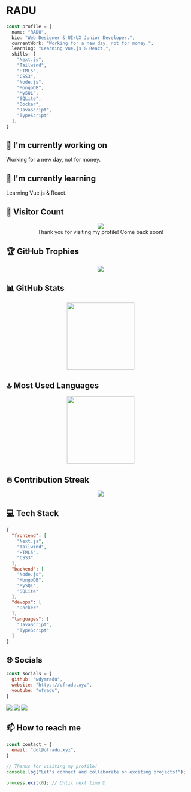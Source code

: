 # RADU

```typescript
const profile = {
  name: "RADU",
  bio: "Web Designer & UI/UX Junior Developer.",
  currentWork: "Working for a new day, not for money.",
  learning: "Learning Vue.js & React.",
  skills: [
    "Next.js",
    "Tailwind",
    "HTML5",
    "CSS3",
    "Node.js",
    "MongoDB",
    "MySQL",
    "SQLite",
    "Docker",
    "JavaScript",
    "TypeScript"
  ],
}
```

## 🔭 I'm currently working on

Working for a new day, not for money.

## 🌱 I'm currently learning

Learning Vue.js & React.

## 👀 Visitor Count

<!-- ⚠️ Important: Replace 'wdymradu' with your actual GitHub username in the URL below -->
<p align="center">
  <img src="https://profile-counter.glitch.me/wdymradu/count.svg" />
  <br>Thank you for visiting my profile! Come back soon!
</p>

## 🏆 GitHub Trophies

<!-- ⚠️ Important: Replace 'wdymradu' with your actual GitHub username in the URL below -->
<p align="center">
  <img src="https://github-profile-trophy.vercel.app/?username=wdymradu&theme=onedark&column=7&margin-w=15&margin-h=15" />
</p>

## 📊 GitHub Stats

<!-- ⚠️ Important: Replace 'wdymradu' with your actual GitHub username in the URL below -->
<div align="center">
  <img height="180em" src="https://github-readme-stats.vercel.app/api?username=wdymradu&show_icons=true&theme=dark&include_all_commits=true&count_private=true"/>
</div>

## 🔝 Most Used Languages

<!-- ⚠️ Important: Replace 'wdymradu' with your actual GitHub username in the URL below -->
<div align="center">
  <img height="180em" src="https://github-readme-stats.vercel.app/api/top-langs/?username=wdymradu&layout=compact&langs_count=10&theme=dark"/>
</div>

## 🔥 Contribution Streak

<!-- ⚠️ Important: Replace 'wdymradu' with your actual GitHub username in the URL below -->
<div align="center">
  <img src="https://github-readme-streak-stats.herokuapp.com/?user=wdymradu&theme=dark&hide_border=false" />
</div>

## 💻 Tech Stack

```json
{
  "frontend": [
    "Next.js",
    "Tailwind",
    "HTML5",
    "CSS3"
  ],
  "backend": [
    "Node.js",
    "MongoDB",
    "MySQL",
    "SQLite"
  ],
  "devops": [
    "Docker"
  ],
  "languages": [
    "JavaScript",
    "TypeScript"
  ]
}
```

## 🌐 Socials

```javascript
const socials = {
  github: "wdymradu",
  website: "https://ofradu.xyz",
  youtube: "ofradu",
}
```

<div>
<a href="https://ofradu.xyz"><img src="https://img.shields.io/badge/website-%23000000.svg?style=for-the-badge&logo=website&logoColor=white" /></a> <a href="https://github.com/wdymradu"><img src="https://img.shields.io/badge/github-%23000000.svg?style=for-the-badge&logo=github&logoColor=white" /></a> <a href="https://youtube.com/c/ofradu"><img src="https://img.shields.io/badge/youtube-%23000000.svg?style=for-the-badge&logo=youtube&logoColor=white" /></a> 
</div>

## 📫 How to reach me

```javascript
const contact = {
  email: "dot@ofradu.xyz",
}
```

```typescript
// Thanks for visiting my profile!
console.log("Let's connect and collaborate on exciting projects!");

process.exit(0); // Until next time 👋
```
